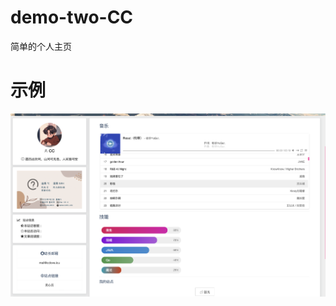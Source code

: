 # demo-two-CC
简单的个人主页
# 示例
![](https://github.com/CC-starlove/demo-two-CC/blob/ad9625c8384f5742d4899565541e3cced658a5a1/%E7%A4%BA%E4%BE%8B.png)
